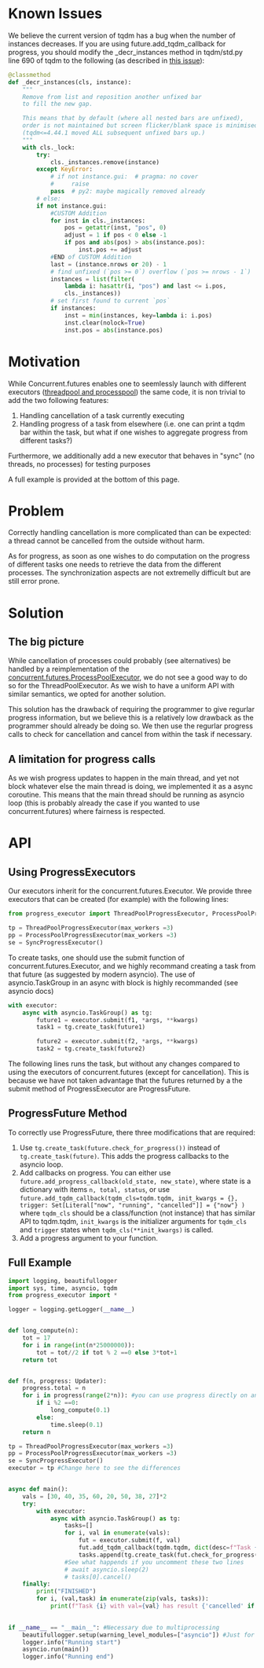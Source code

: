 # Known Issues

We believe the current version of tqdm has a bug when the number of instances decreases. 
If you are using future.add_tqdm_callback for progress, you should modify the _decr_instances method in tqdm/std.py line 690 of tqdm to the following (as described in [this issue](https://github.com/tqdm/tqdm/issues/1496)):


```python
@classmethod
def _decr_instances(cls, instance):
    """
    Remove from list and reposition another unfixed bar
    to fill the new gap.

    This means that by default (where all nested bars are unfixed),
    order is not maintained but screen flicker/blank space is minimised.
    (tqdm<=4.44.1 moved ALL subsequent unfixed bars up.)
    """
    with cls._lock:
        try:
            cls._instances.remove(instance)
        except KeyError:
            # if not instance.gui:  # pragma: no cover
            #     raise
            pass  # py2: maybe magically removed already
        # else:
        if not instance.gui:
            #CUSTOM Addition
            for inst in cls._instances:
                pos = getattr(inst, "pos", 0)
                adjust = 1 if pos < 0 else -1
                if pos and abs(pos) > abs(instance.pos):
                    inst.pos += adjust
            #END of CUSTOM Addition
            last = (instance.nrows or 20) - 1
            # find unfixed (`pos >= 0`) overflow (`pos >= nrows - 1`)
            instances = list(filter(
                lambda i: hasattr(i, "pos") and last <= i.pos,
                cls._instances))
            # set first found to current `pos`
            if instances:
                inst = min(instances, key=lambda i: i.pos)
                inst.clear(nolock=True)
                inst.pos = abs(instance.pos)
```

# Motivation

While Concurrent.futures enables one to seemlessly launch with different executors ([threadpool and processpool](https://docs.python.org/3/library/concurrent.futures.html#concurrent.futures.ProcessPoolExecutor)) the same code,
it is non trivial to add the two following features:
1. Handling cancellation of a task currently executing
2. Handling progress of a task from elsewhere (i.e. one can print a tqdm bar within the task, but what if one wishes to aggregate progress from different tasks?)

Furthermore, we additionally add a new executor that behaves in "sync" (no threads, no processes) for testing purposes

A full example is provided at the bottom of this page.



# Problem

Correctly handling cancellation is more complicated than can be expected: 
a thread cannot be cancelled from the outside without harm.

As for progress, as soon as one wishes to do computation on the progress of different tasks one needs to retrieve the data from the different processes.
The synchronization aspects are not extremelly difficult but are still error prone.

# Solution

## The big picture

While cancellation of processes could probably (see alternatives) be handled by a reimplementation of the [concurrent.futures.ProcessPoolExecutor]((https://docs.python.org/3/library/concurrent.futures.html#concurrent.futures.ProcessPoolExecutor)), we do not see a good way to do so for the ThreadPoolExecutor. As we wish to have a uniform API with similar semantics, we opted for another solution.

This solution has the drawback of requiring the programmer to give regurlar progress information, but we believe this is a relatively low drawback as the programmer should already be doing so. 
We then use the regurlar progress calls to check for cancellation and cancel from within the task if necessary.


## A limitation for progress calls

As we wish progress updates to happen in the main thread, and yet not block whatever else the main thread is doing, we implemented it as a async coroutine.
This means that the main thread should be running as asyncio loop (this is probably already the case if you wanted to use concurrent.futures) where fairness is respected.


# API



## Using ProgressExecutors 

Our executors inherit for the concurrent.futures.Executor. We provide three executors that can be created (for example) with the following lines:

```python
from progress_executor import ThreadPoolProgressExecutor, ProcessPoolProgressExecutor, SyncProgressExecutor

tp = ThreadPoolProgressExecutor(max_workers =3)
pp = ProcessPoolProgressExecutor(max_workers =3)
se = SyncProgressExecutor()
```


To create tasks, one should use the submit function of concurrent.futures.Executor, and we highly recommand creating a task from that future (as suggested by modern asyncio).
The use of asyncio.TaskGroup in an async with block is highly recommanded (see asyncio docs) 

```python
with executor:
    async with asyncio.TaskGroup() as tg:
        future1 = executor.submit(f1, *args, **kwargs)
        task1 = tg.create_task(future1)

        future2 = executor.submit(f2, *args, **kwargs)
        task2 = tg.create_task(future2)
```

The following lines runs the task, but without any changes compared to using the executors of concurrent.futures (except for cancellation). This is because we have not taken advantage that the futures returned by a the submit method of ProgressExecutor are ProgressFuture.

## ProgressFuture Method

To correctly use ProgressFuture, there three modifications that are required:

1. Use  `tg.create_task(future.check_for_progress())` instead of `tg.create_task(future)`. This adds the progress callbacks to the asyncio loop.
2. Add callbacks on progress. You can either use `future.add_progress_callback(old_state, new_state)`, where state is a dictionary with items `n, total, status`,
or use `future.add_tqdm_callback(tqdm_cls=tqdm.tqdm, init_kwargs = {}, trigger: Set[Literal["now", "running", "cancelled"]] = {"now"} )` where `tqdm_cls` should be a class/function (not instance)
that has similar API to tqdm.tqdm, `init_kwargs` is the initializer arguments for `tqdm_cls` and `trigger` states when `tqdm_cls(**init_kwargs)` is called.
3. Add a progress argument to your function.

## Full Example

```python
import logging, beautifullogger
import sys, time, asyncio, tqdm
from progress_executor import *

logger = logging.getLogger(__name__)


def long_compute(n):
    tot = 17
    for i in range(int(n*25000000)):
        tot = tot//2 if tot % 2 ==0 else 3*tot+1
    return tot


def f(n, progress: Updater):
    progress.total = n
    for i in progress(range(2*n)): #you can use progress directly on an iterator
        if i %2 ==0:
            long_compute(0.1)
        else:
            time.sleep(0.1)
    return n

tp = ThreadPoolProgressExecutor(max_workers =3)
pp = ProcessPoolProgressExecutor(max_workers =3)
se = SyncProgressExecutor()
executor = tp #Change here to see the differences


async def main():
    vals = [30, 40, 35, 60, 20, 50, 38, 27]*2
    try:
        with executor:
            async with asyncio.TaskGroup() as tg:
                tasks=[]
                for i, val in enumerate(vals):
                    fut = executor.submit(f, val)
                    fut.add_tqdm_callback(tqdm.tqdm, dict(desc=f"Task {i}"), triggers=["now", "running", "cancelled"])
                    tasks.append(tg.create_task(fut.check_for_progress()))
                #See what happends if you uncomment these two lines
                # await asyncio.sleep(2) 
                # tasks[0].cancel()
    finally:
        print("FINISHED")
        for i, (val,task) in enumerate(zip(vals, tasks)):
            print(f"Task {i} with val={val} has result {'cancelled' if task.cancelled() else task.result()}")
    

if __name__ == "__main__": #Necessary due to multiprocessing
    beautifullogger.setup(warning_level_modules=["asyncio"]) #Just for pretty printing
    logger.info("Running start")
    asyncio.run(main())
    logger.info("Running end")
```